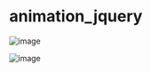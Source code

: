 # animation_jquery
![image](https://user-images.githubusercontent.com/114800813/219430238-c7a9c6f7-5eba-43c4-935a-83afa4a0187a.png)

![image](https://user-images.githubusercontent.com/114800813/219430230-48250bc1-6a96-4ea9-b468-2228d7614191.png)
